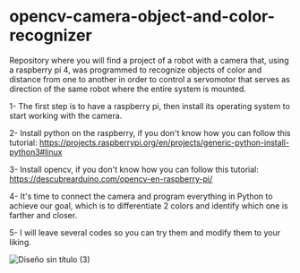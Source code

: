 # opencv-camera-object-and-color-recognizer

Repository where you will find a project of a robot with a camera that, using a raspberry pi 4, was programmed to recognize objects of color and distance from one to another in order to control a servomotor that serves as direction of the same robot where the entire system is mounted.

1- The first step is to have a raspberry pi, then install its operating system to start working with the camera.

2- Install python on the raspberry, if you don't know how you can follow this tutorial:  https://projects.raspberrypi.org/en/projects/generic-python-install-python3#linux

3- Install opencv, if you don't know how you can follow this tutorial: https://descubrearduino.com/opencv-en-raspberry-pi/

4- It's time to connect the camera and program everything in Python to achieve our goal, which is to differentiate 2 colors and identify which one is farther and closer.

5- I will leave several codes so you can try them and modify them to your liking.

![Diseño sin título (3)](https://github.com/FSebaT/opencv-camera-object-and-color-recognizer/assets/79061433/e31ded71-858d-4113-9518-12dcadf89778)
